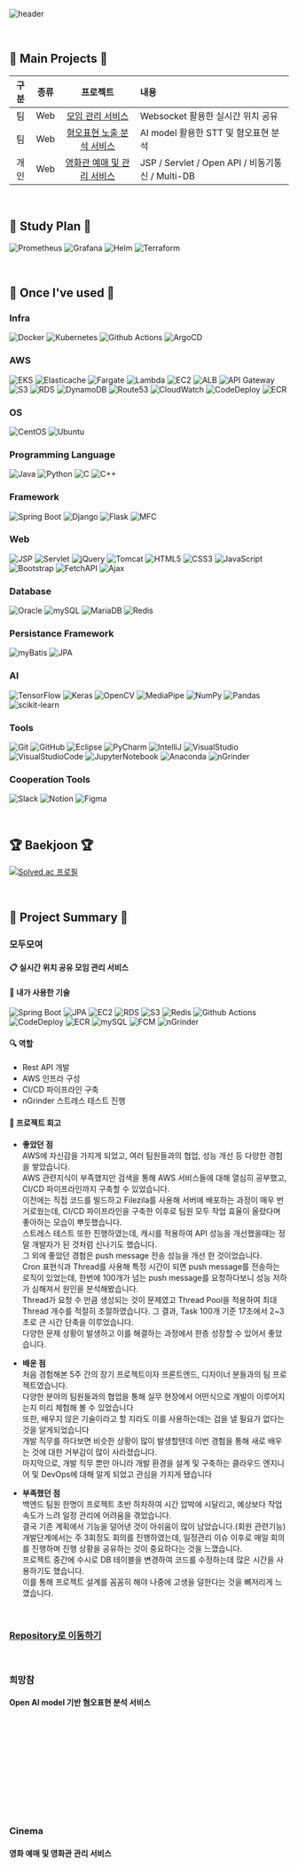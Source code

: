 ![header](https://capsule-render.vercel.app/api?type=rounded&color=timeGradient&text=Welcome%20to%20Jinhwan's%20GitHub%20👋&animation=twinkling&fontSize=40&fontAlignY=50&fontAlign=50&height=180)
<div align="left">
 
<br/>

## 🥕 Main Projects 🥕

|구분|종류|프로젝트|내용|
|:---:|:---:|:---:|:---|
|팀|Web|[모임 관리 서비스](#모두모여)|Websocket 활용한 실시간 위치 공유|
|팀|Web|[혐오표현 노출 분석 서비스](#희망참)|AI model 활용한 STT 및 혐오표현 분석|
|개인|Web|[영화관 예매 및 관리 서비스](#Cinema)|JSP / Servlet / Open API / 비동기통신 / Multi-DB|

<br/>

## 📘 Study Plan 📘
![Prometheus](https://img.shields.io/badge/Prometheus-%23E6522C?style=flat-square&logo=prometheus&logoColor=white)
![Grafana](https://img.shields.io/badge/Grafana-%23F46800?style=flat-square&logo=grafana&logoColor=white)
![Helm](https://img.shields.io/badge/Helm-%230F1689?style=flat-square&logo=helm&logoColor=white)
![Terraform](https://img.shields.io/badge/Terraform-%23844FBA?style=flat-square&logo=terraform&logoColor=white)

<br/>
  
## 🔨 Once I've used 🔨

### Infra
![Docker](https://img.shields.io/badge/Docker-2496ED?style=flat&logo=Docker&logoColor=white)
![Kubernetes](https://img.shields.io/badge/Kubernetes-%23326CE5?style=flat-square&logo=kubernetes&logoColor=white)
![Github Actions](https://img.shields.io/badge/Github%20Actions-%232088FF?style=flat-square&logo=githubactions&logoColor=white)
![ArgoCD](https://img.shields.io/badge/ArgoCD-%23EF7B4D?style=flat-square&logo=argo&logoColor=white)

### AWS
![EKS](https://img.shields.io/badge/EKS-%23FF9900?style=flat-square&logo=amazoneks&logoColor=white)
![Elasticache](https://img.shields.io/badge/Elasticache-%23C925D1?style=flat-square&logo=amazonelasticache&logoColor=white)
![Fargate](https://img.shields.io/badge/Fargate-%23FF9900?style=flat-square&logo=awsfargate&logoColor=white)
![Lambda](https://img.shields.io/badge/Lambda-%23FF9900?style=flat-square&logo=awslambda&logoColor=white)
![EC2](https://img.shields.io/badge/EC2-%23FF9900?style=flat-square&logo=amazonec2&logoColor=white)
![ALB](https://img.shields.io/badge/ALB-%238C4FFF?style=flat-square&logo=awselasticloadbalancing&logoColor=white)
![API Gateway](https://img.shields.io/badge/API%20Gateway-%23FF4F8B?style=flat-square&logo=amazonapigateway&logoColor=white)
![S3](https://img.shields.io/badge/S3-%23569A31?style=flat-square&logo=amazons3&logoColor=white)
![RDS](https://img.shields.io/badge/RDS-%23527FFF?style=flat-square&logo=amazonrds&logoColor=white)
![DynamoDB](https://img.shields.io/badge/DynamoDB-%234053D6?style=flat-square&logo=amazondynamodb&logoColor=white)
![Route53](https://img.shields.io/badge/Route53-%238C4FFF?style=flat-square&logo=amazonroute53&logoColor=white)
![CloudWatch](https://img.shields.io/badge/CloudWatch-%23FF4F8B?style=flat-square&logo=amazoncloudwatch&logoColor=white)
![CodeDeploy](https://img.shields.io/badge/CodeDeploy-%23027E6F?style=flat-square&logoColor=white)
![ECR](https://img.shields.io/badge/ECR-%23FF9900?style=flat-square&logoColor=white)

### OS
![CentOS](https://img.shields.io/badge/CentOS-%23262577?style=flat-square&logo=centos&logoColor=white)
![Ubuntu](https://img.shields.io/badge/Ubuntu-%23E95420?style=flat-square&logo=ubuntu&logoColor=white)

### Programming Language
![Java](https://img.shields.io/badge/Java-007396?style=flat-square&logo=java&logoColor=white)
![Python](https://img.shields.io/badge/Python-3776AB?style=flat-square&logo=python&logoColor=white)
![C](https://img.shields.io/badge/C-%23A8B9CC?style=flat-square&logo=c&logoColor=white)
![C++](https://img.shields.io/badge/C%2B%2B-%2300599C?style=flat-square&logo=c%2B%2B&logoColor=white)

### Framework
![Spring Boot](https://img.shields.io/badge/SpringBoot-6DB33F?style=flat-square&logo=springboot&logoColor=white)
![Django](https://img.shields.io/badge/Django-%23092E20?style=flat-square&logo=django&logoColor=white)
![Flask](https://img.shields.io/badge/Flask-%23000000?style=flat-square&logo=flask&logoColor=white)
![MFC](https://img.shields.io/badge/MFC-%2300599C?style=flat-square&logoColor=white)

### Web
![JSP](https://img.shields.io/badge/JSP-6DB33F?style=flat-square&logoColor=white)
![Servlet](https://img.shields.io/badge/Servlet-%23E7282D?style=flat-square&logoColor=white)
![jQuery](https://img.shields.io/badge/jQuery-0769AD?style=flat-square&logo=jquery&logoColor=white)
![Tomcat](https://img.shields.io/badge/Tomcat-%23F8DC75?style=flat-square&logo=apachetomcat&logoColor=white)
![HTML5](https://img.shields.io/badge/HTML5-%23E34F26?style=flat-square&logo=html5&logoColor=white)
![CSS3](https://img.shields.io/badge/CSS3-%231572B6?style=flat-square&logo=css3&logoColor=white)
![JavaScript](https://img.shields.io/badge/JavaScript-F7DF1E?style=flat-square&logo=javascript&logoColor=black)
![Bootstrap](https://img.shields.io/badge/Bootstrap-%237952B3?style=flat-square&logo=bootstrap&logoColor=white)
![FetchAPI](https://img.shields.io/badge/FetchAPI-%23F5455C?style=flat-square&logoColor=white)
![Ajax](https://img.shields.io/badge/Ajax-%23F5455C?style=flat-square&logoColor=white)

### Database
![Oracle](https://img.shields.io/badge/Oracle-%23F80000?style=flat-square&logo=oracle&logoColor=white)
![mySQL](https://img.shields.io/badge/mySQL-%234479A1?style=flat-square&logo=mysql&logoColor=white)
![MariaDB](https://img.shields.io/badge/MariaDB-%23003545?style=flat-square&logo=mariadb&logoColor=white)
![Redis](https://img.shields.io/badge/Redis-FF4438?style=flat&logo=Redis&logoColor=white)

### Persistance Framework
![myBatis](https://img.shields.io/badge/myBatis-%23000000?style=flat-square&logoColor=white)
![JPA](https://img.shields.io/badge/JPA-%236DB33F?style=flat-square&logoColor=white)

### AI
![TensorFlow](https://img.shields.io/badge/TensorFlow-FF6F00?style=flat&logo=TensorFlow&logoColor=white)
![Keras](https://img.shields.io/badge/Keras-D00000?style=flat&logo=Keras&logoColor=white)
![OpenCV](https://img.shields.io/badge/OpenCV-5C3EE8?style=flat&logo=OpenCV&logoColor=white)
![MediaPipe](https://img.shields.io/badge/MediaPipe-EC9430?style=flat&logo=MediaPipe&logoColor=white)
![NumPy](https://img.shields.io/badge/NumPy-013243?style=flat&logo=numpy&logoColor=white)
![Pandas](https://img.shields.io/badge/Pandas-150458?style=flat&logo=pandas&logoColor=white)
![scikit-learn](https://img.shields.io/badge/scikit%20learn-%23F7931E?style=flat-square&logo=scikitlearn&logoColor=white)

### Tools
![Git](https://img.shields.io/badge/git-%23F05032?style=flat-square&logo=git&logoColor=white)
![GitHub](https://img.shields.io/badge/GitHub-181717?style=flat&logo=GitHub&logoColor=white)
![Eclipse](https://img.shields.io/badge/Eclipse-2C2255?style=flat&logo=Eclipse&logoColor=white)
![PyCharm](https://img.shields.io/badge/PyCharm-000000?style=flat&logo=PyCharm&logoColor=white)
![IntelliJ](https://img.shields.io/badge/IntelliJ-%23000000?style=flat-square&logo=intellijidea&logoColor=white)
![VisualStudio](https://img.shields.io/badge/Visual%20Studio-%238A3391?style=flat-square&logoColor=white)
![VisualStudioCode](https://img.shields.io/badge/Visual_Studio_Code-000000?style=flat&logo=Visual_Studio&logoColor=white)
![JupyterNotebook](https://img.shields.io/badge/Jupyter_Notebook-F37626?style=flat&logo=Jupyter&logoColor=white)
![Anaconda](https://img.shields.io/badge/Anaconda-44A833?style=flat&logo=Anaconda&logoColor=white)
![nGrinder](https://img.shields.io/badge/nGrinder-%2303C75A?style=flat-square&logo=naver&logoColor=white)

### Cooperation Tools
![Slack](https://img.shields.io/badge/Slack-4A154B?style=flat&logo=Slack&logoColor=white)
![Notion](https://img.shields.io/badge/Notion-000000?style=flat&logo=Notion&logoColor=white)
![Figma](https://img.shields.io/badge/Figma-%23F24E1E?style=flat-square&logo=figma&logoColor=white)


<br/>

## 🏆 Baekjoon 🏆

[![Solved.ac 프로필](http://mazassumnida.wtf/api/v2/generate_badge?boj=jhwan211)](https://solved.ac/jhwan211)

<br/>

## 🧾 Project Summary 🧾 

### 모두모여
#### 📋 실시간 위치 공유 모임 관리 서비스
#### 🔨 내가 사용한 기술
![Spring Boot](https://img.shields.io/badge/SpringBoot-6DB33F?style=flat-square&logo=springboot&logoColor=white)
![JPA](https://img.shields.io/badge/JPA-%236DB33F?style=flat-square&logoColor=white)
![EC2](https://img.shields.io/badge/EC2-%23FF9900?style=flat-square&logo=amazonec2&logoColor=white)
![RDS](https://img.shields.io/badge/RDS-%23527FFF?style=flat-square&logo=amazonrds&logoColor=white)
![S3](https://img.shields.io/badge/S3-%23569A31?style=flat-square&logo=amazons3&logoColor=white)
![Redis](https://img.shields.io/badge/Redis-FF4438?style=flat&logo=Redis&logoColor=white)
![Github Actions](https://img.shields.io/badge/Github%20Actions-%232088FF?style=flat-square&logo=githubactions&logoColor=white)
![CodeDeploy](https://img.shields.io/badge/CodeDeploy-%23027E6F?style=flat-square&logoColor=white)
![ECR](https://img.shields.io/badge/ECR-%23FF9900?style=flat-square&logoColor=white)
![mySQL](https://img.shields.io/badge/mySQL-%234479A1?style=flat-square&logo=mysql&logoColor=white)
![FCM](https://img.shields.io/badge/Firebase%20Cloud%20Messaging-%23DD2C00?style=flat-square&logo=firebase&logoColor=white)
![nGrinder](https://img.shields.io/badge/nGrinder-%2303C75A?style=flat-square&logo=naver&logoColor=white)

#### 🔍 역할
- Rest API 개발
- AWS 인프라 구성
- CI/CD 파이프라인 구축
- nGrinder 스트레스 테스트 진행 

#### 💊 프로젝트 회고

- <b>좋았던 점</b><br/>
AWS에 자신감을 가지게 되었고, 여러 팀원들과의 협업, 성능 개선 등 다양한 경험을 쌓았습니다.<br/>
AWS 관련지식이 부족했지만 검색을 통해 AWS 서비스들에 대해 열심히 공부했고, CI/CD 파이프라인까지 구축할 수 있었습니다.<br/>
이전에는 직접 코드를 빌드하고 Filezila를 사용해 서버에 배포하는 과정이 매우 번거로웠는데, CI/CD 파이프라인을 구축한 이후로 팀원 모두 작업 효율이 올랐다며 좋아하는 모습이 뿌듯했습니다.<br/>
스트레스 테스트 또한 진행하였는데, 캐시를 적용하여 API 성능을 개선했을때는 정말 개발자가 된 것처럼 신나기도 했습니다.<br/>
그 외에 좋았던 경험은 push message 전송 성능을 개선 한 것이었습니다.<br/>
Cron 표현식과 Thread를 사용해 특정 시간이 되면 push message를 전송하는 로직이 있었는데, 한번에 100개가 넘는 push message를 요청하다보니 성능 저하가 심해져서 원인을 분석해봤습니다.<br/>
Thread가 요청 수 만큼 생성되는 것이 문제였고 Thread Pool을 적용하여 최대 Thread 개수를 적절히 조절하였습니다. 그 결과, Task 100개 기준 17초에서 2~3초로 큰 시간 단축을 이루었습니다.<br/>
다양한 문제 상황이 발생하고 이를 해결하는 과정에서 한층 성장할 수 있어서 좋았습니다.<br/>

- <b>배운 점</b><br/>
처음 경험해본 5주 간의 장기 프로젝트이자 프론트엔드, 디자이너 분들과의 팀 프로젝트였습니다.<br/>
다양한 분야의 팀원들과의 협업을 통해 실무 현장에서 어떤식으로 개발이 이루어지는지 미리 체험해 볼 수 있었습니다<br/>
또한, 배우지 않은 기술이라고 할 지라도 이를 사용하는데는 겁을 낼 필요가 없다는 것을 알게되었습니다<br/>
개발 직무를 하다보면 비슷한 상황이 많이 발생할텐데 이번 경험을 통해 새로 배우는 것에 대한 거부감이 많이 사라졌습니다.<br/>
마지막으로, 개발 직무 뿐만 아니라 개발 환경을 설계 및 구축하는 클라우드 엔지니어 및 DevOps에 대해 알게 되었고 관심을 가지게 됐습니다<br/>
  
- <b>부족했던 점</b><br/>
백엔드 팀원 한명이 프로젝트 초반 하차하여 시간 압박에 시달리고, 예상보다 작업 속도가 느려 일정 관리에 어려움을 겪었습니다.<br/>
결국 기존 계획에서 기능을 덜어낸 것이 아쉬움이 많이 남았습니다.(회원 관련기능)<br/>
개발단계에서는 주 3회정도 회의를 진행하였는데, 일정관리 이슈 이후로 매일 회의를 진행하며 진행 상황을 공유하는 것이 중요하다는 것을 느꼈습니다.<br/>
프로젝트 중간에 수시로 DB 테이블을 변경하여 코드를 수정하는데 많은 시간을 사용하기도 했습니다.<br/>
이를 통해 프로젝트 설계를 꼼꼼히 해야 나중에 고생을 덜한다는 것을 뼈저리게 느꼈습니다.<br/>

<br/>

### [Repository로 이동하기](https://github.com/5gi-6jo/TEAM-MOMO-BE)

<br/>

### 희망참
#### Open AI model 기반 혐오표현 분석 서비스
<br/>
<br/>
<br/>
<br/>
<br/>
<br/>
<br/>
<br/>
<br/>
<br/>

### Cinema
#### 영화 예매 및 영화관 관리 서비스
<br/>
<br/>
<br/>
<br/>
<br/>
<br/>
<br/>
<br/>
<br/>
<br/>
